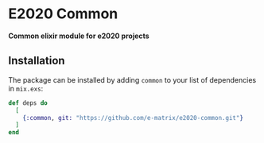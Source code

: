 # E2020 Common

**Common elixir module for e2020 projects**

## Installation

The package can be installed by adding `common` to your list of dependencies 
in `mix.exs`:

```elixir
def deps do
  [
    {:common, git: "https://github.com/e-matrix/e2020-common.git"}
  ]
end
```

